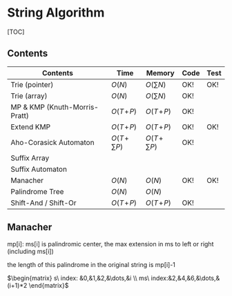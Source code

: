 # String Algorithm



[TOC]



## Contents

| Contents                      | Time              | Memory            | Code | Test |
| ----------------------------- | ----------------- | ----------------- | ---- | ---- |
| Trie (pointer)                | $O(N)$            | $O(\sum N)$       | OK!  | OK!  |
| Trie (array)                  | $O(N)$            | $O(\sum N)$       | OK!  |      |
| MP & KMP (Knuth-Morris-Pratt) | $O(T\!+\!P)$      | $O(T\!+\!P)$      | OK!  |      |
| Extend KMP                    | $O(T\!+\!P)$      | $O(T\!+\!P)$      | OK!  | OK!  |
| Aho-Corasick Automaton        | $O(T\!+\!\sum P)$ | $O(T\!+\!\sum P)$ | OK!  |      |
| Suffix Array                  |                   |                   |      |      |
| Suffix Automaton              |                   |                   |      |      |
| Manacher                      | $O(N)$            | $O(N)$            | OK!  | OK!  |
| Palindrome Tree               | $O(N)$            | $O(N)$            |      |      |
| Shift-And / Shift-Or          | $O(T\!+\!P)$      | $O(T\!+\!P)$      | OK!  |      |



## Manacher

mp[i]: ms[i] is palindromic center, the max extension in ms to left or right (including ms[i])

the length of this palindrome in the original string is mp[i]-1

$\begin{matrix} s\ index: &0,&1,&2,&\dots,&i \\ ms\ index:&2,&4,&6,&\dots,&(i+1)*2 \end{matrix}$



